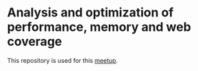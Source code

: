 # Analysis and optimization of performance, memory and web coverage

This repository is used for this [meetup](https://www.meetup.com/web-dev-enthusiasts/events/301584149/?utm_medium=referral&utm_campaign=share-btn_savedevents_share_modal&utm_source=link).
